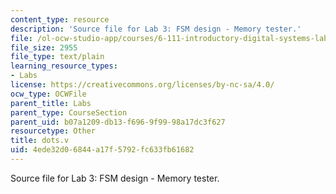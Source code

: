 ```yaml
---
content_type: resource
description: 'Source file for Lab 3: FSM design - Memory tester.'
file: /ol-ocw-studio-app/courses/6-111-introductory-digital-systems-laboratory-spring-2006/4ede32d06844a17f5792fc633fb61682_dots.v
file_size: 2955
file_type: text/plain
learning_resource_types:
- Labs
license: https://creativecommons.org/licenses/by-nc-sa/4.0/
ocw_type: OCWFile
parent_title: Labs
parent_type: CourseSection
parent_uid: b07a1209-db13-f696-9f99-98a17dc3f627
resourcetype: Other
title: dots.v
uid: 4ede32d0-6844-a17f-5792-fc633fb61682
---
```

Source file for Lab 3: FSM design - Memory tester.